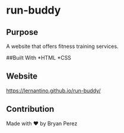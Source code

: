 # run-buddy

## Purpose
A website that offers fitness training services.

##Built With
*HTML
*CSS

## Website
https://lernantino.github.io/run-buddy/

## Contribution
Made with :heart: by Bryan Perez
